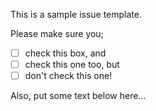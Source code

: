 This is a sample issue template.

Please make sure you;
- [ ] check this box, and
- [ ] check this one too, but
- [ ] don't check this one!

Also, put some text below here...
